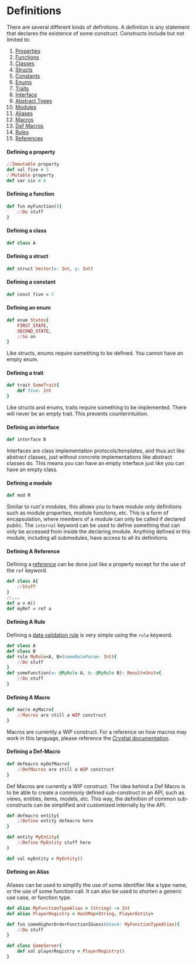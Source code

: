 # Definitions
There are several different kinds of definitions. A definition is any statement that declares the existence of some construct.
Constructs include but not limited to:
1. [Properties](PROPERTIES.md)
2. [Functions](FUNCTIONS.md)
3. [Classes](CLASSES.md)
4. [Structs](STRUCTS.md)
5. [Constants](CONSTANTS.md)
6. [Enums](ENUMS.md)
7. [Traits](TRAITS.md)
8. [Interface](INTERFACES.md)
9. [Abstract Types](ABSTRACT_TYPES.md)
10. [Modules](MODULES.md)
11. [Aliases](ALIASES.md)
12. [Macros](MACROS.md)
13. [Def Macros](DEF_MACROS.md)
14. [Rules](RULES.md)
15. [References](REFERENCES.md)

#### Defining a property
```ruby
//Immutable property
def val five = 5
//Mutable property
def var six = 6
```

#### Defining a function
```ruby
def fun myFunction(){
    //Do stuff
}
```
#### Defining a class
```ruby
def class A
```
#### Defining a struct
```ruby
def struct Vector(x: Int, y: Int)
```

#### Defining a constant
```ruby
def const five = 5
```

#### Defining an enum
```ruby
def enum States{
    FIRST_STATE,
    SECOND_STATE,
    //So on
}
```
Like structs, enums require something to be defined. You cannot have an empty enum.

#### Defining a trait
```ruby
def trait SomeTrait{
    def five: Int
}
```
Like structs and enums, traits require something to be implemented. There will never be an empty trait. This prevents counterintuition.

#### Defining an interface
```ruby
def interface B
```
Interfaces are class implementation protocols/templates, and thus act like abstract classes, just without concrete implementations like abstract classes do. This means you can have an empty interface just like you can have an empty class.
#### Defining a module
```ruby
def mod M
```
Similar to rust's modules, this allows you to have module only definitions such as module properties, module functions, etc. This is a form of encapsulation, where members of a module can only be called if declared public. The `internal` keyword can be used to define something that can only be accessed from inside the declaring module. Anything defined in this module, including all submodules, have access to all its definitions.

#### Defining A Reference
Defining a [reference](REFERENCES.md#Basic-References) can be done just like a property except for the use of the `ref` keyword.

```ruby
def class A{
    //Stuff
}
//...
def a = A()
def myRef = ref a
```

#### Defining A Rule
Defining a [data validation rule](RULES.md) is very simple using the `rule` keyword.
```ruby
def class A
def class B
def rule MyRule<A, B>(someRuleParam: Int){
    //Do stuff
}
def someFunction(a: @MyRule A, b: @MyRule B): Result<Unit>{
    //Do stuff
}
```

#### Defining A Macro
```ruby
def macro myMacro{
    //Macros are still a WIP construct
}
```
Macros are currently a WIP construct. For a reference on how macros may work in this language, please reference the [Crystial documentation](https://crystal-lang.org/reference/syntax_and_semantics/macros.html).

#### Defining a Def-Macro
```ruby
def defmacro myDefMacro{
    //DefMacros are still a WIP construct
}
```
Def Macros are currently a WIP construct. The idea behind a Def Macro is to be able to create a commonly defined sub-construct in an API, such as views, entities, items, models, etc. This way, the definition of common sub-constructs can be simplified and customized internally by the API.
```ruby
def defmacro entity{
    //Define entity defmacro here
}

def entity MyEntity{
    //Define MyEntity stuff here
}

def val myEntity = MyEntity()
```

#### Defining an Alias
Aliases can be used to simplify the use of some identifier like a type name, or the use of some function call. It can also be used to shorten a generic use case, or function type.
```ruby
def alias MyFunctionTypeAlias = (String) -> Int
def alias PlayerRegistry = HashMap<String, PlayerEntity>

def fun someHigherOrderFunctionIGuess(block: MyFunctionTypeAlias){
    //Do stuff
}

def class GameServer{
    def val playerRegistry = PlayerRegistry()
}
```